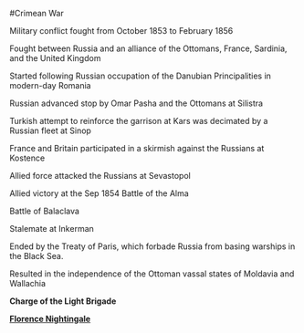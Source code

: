#Crimean War

Military conflict fought from October 1853 to February 1856

Fought between Russia and an alliance of the Ottomans, France, Sardinia, and the United Kingdom

Started following Russian occupation of the Danubian Principalities in modern-day Romania

Russian advanced stop by Omar Pasha and the Ottomans at Silistra

Turkish attempt to reinforce the garrison at Kars was decimated by a Russian fleet at Sinop

France and Britain participated in a skirmish against the Russians at Kostence

Allied force attacked the Russians at Sevastopol

Allied victory at the Sep 1854 Battle of the Alma

Battle of Balaclava

Stalemate at Inkerman

Ended by the Treaty of Paris, which forbade Russia from basing warships in the Black Sea.

Resulted in the independence of the Ottoman vassal states of Moldavia and Wallachia

**Charge of the Light Brigade**

**[Florence Nightingale](http://127.0.0.1:8000/wiki/Florence%20Nightingale)**